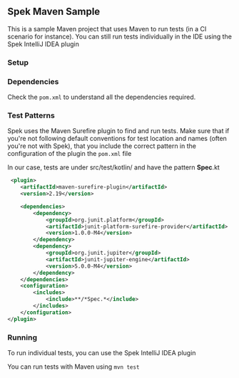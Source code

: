 ## Spek Maven Sample

This is a sample Maven project that uses Maven to run tests (in a CI scenario for instance). You can still run tests individually 
in the IDE using the Spek IntelliJ IDEA plugin

### Setup


### Dependencies

Check the `pom.xml` to understand all the dependencies required. 

### Test Patterns

Spek uses the Maven Surefire plugin to find and run tests. Make sure that if you're not following default conventions for test location and names (often you're not with Spek), 
that you include the correct pattern in the configuration of the plugin the `pom.xml` file

In our case, tests are under src/test/kotlin/ and have the pattern **Spec**.kt

```xml
 <plugin>
    <artifactId>maven-surefire-plugin</artifactId>
    <version>2.19</version>

    <dependencies>
        <dependency>
            <groupId>org.junit.platform</groupId>
            <artifactId>junit-platform-surefire-provider</artifactId>
            <version>1.0.0-M4</version>
        </dependency>
        <dependency>
            <groupId>org.junit.jupiter</groupId>
            <artifactId>junit-jupiter-engine</artifactId>
            <version>5.0.0-M4</version>
        </dependency>
    </dependencies>
    <configuration>
        <includes>
            <include>**/*Spec.*</include>
        </includes>
    </configuration>
</plugin>
```

### Running

To run individual tests, you can use the Spek IntelliJ IDEA plugin

You can run tests with Maven using `mvn test`

